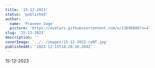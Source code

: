 ```yaml
---
title: '15-12-2023'
status: 'published'
author:
  name: 'Praveen Juge'
  picture: 'https://avatars.githubusercontent.com/u/13696888?v=4'
slug: '15-12-2023'
description: ''
coverImage: '../../images/15-12-2023-cyNT.jpg'
publishedAt: '2023-12-15T18:20:10.204Z'
---
```


15-12-2023